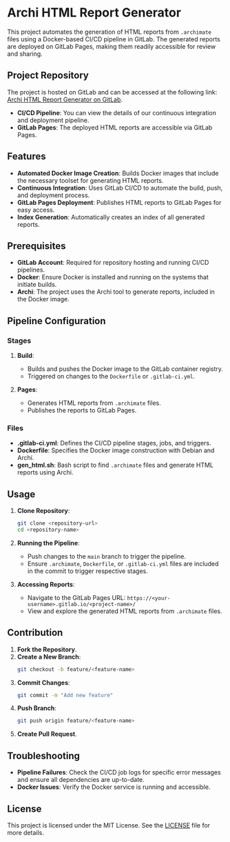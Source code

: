 # Archi HTML Report Generator

This project automates the generation of HTML reports from `.archimate` files using a Docker-based CI/CD pipeline in GitLab. The generated reports are deployed on GitLab Pages, making them readily accessible for review and sharing.

## Project Repository

The project is hosted on GitLab and can be accessed at the following link: [Archi HTML Report Generator on GitLab](https://gitlab.com/o.zalesky/archimate2html).

- **CI/CD Pipeline**: You can view the details of our continuous integration and deployment pipeline.
- **GitLab Pages**: The deployed HTML reports are accessible via GitLab Pages.

## Features

- **Automated Docker Image Creation**: Builds Docker images that include the necessary toolset for generating HTML reports.
- **Continuous Integration**: Uses GitLab CI/CD to automate the build, push, and deployment process.
- **GitLab Pages Deployment**: Publishes HTML reports to GitLab Pages for easy access.
- **Index Generation**: Automatically creates an index of all generated reports.

## Prerequisites

- **GitLab Account**: Required for repository hosting and running CI/CD pipelines.
- **Docker**: Ensure Docker is installed and running on the systems that initiate builds.
- **Archi**: The project uses the Archi tool to generate reports, included in the Docker image.

## Pipeline Configuration

### Stages

1. **Build**: 
   - Builds and pushes the Docker image to the GitLab container registry.
   - Triggered on changes to the `Dockerfile` or `.gitlab-ci.yml`.

2. **Pages**: 
   - Generates HTML reports from `.archimate` files.
   - Publishes the reports to GitLab Pages.

### Files

- **.gitlab-ci.yml**: Defines the CI/CD pipeline stages, jobs, and triggers.
- **Dockerfile**: Specifies the Docker image construction with Debian and Archi.
- **gen_html.sh**: Bash script to find `.archimate` files and generate HTML reports using Archi.

## Usage

1. **Clone Repository**:
   ```bash
   git clone <repository-url>
   cd <repository-name>
   ```

2. **Running the Pipeline**:
   - Push changes to the `main` branch to trigger the pipeline.
   - Ensure `.archimate`, `Dockerfile`, or `.gitlab-ci.yml` files are included in the commit to trigger respective stages.

3. **Accessing Reports**:
   - Navigate to the GitLab Pages URL: `https://<your-username>.gitlab.io/<project-name>/`
   - View and explore the generated HTML reports from `.archimate` files.

## Contribution

1. **Fork the Repository**.
2. **Create a New Branch**:
   ```bash
   git checkout -b feature/<feature-name>
   ```
3. **Commit Changes**:
   ```bash
   git commit -m "Add new feature"
   ```
4. **Push Branch**:
   ```bash
   git push origin feature/<feature-name>
   ```
5. **Create Pull Request**.

## Troubleshooting

- **Pipeline Failures**: Check the CI/CD job logs for specific error messages and ensure all dependencies are up-to-date.
- **Docker Issues**: Verify the Docker service is running and accessible.

## License

This project is licensed under the MIT License. See the [LICENSE](LICENSE) file for more details.
